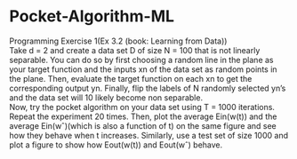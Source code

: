 # Pocket-Algorithm-ML
Programming Exercise 1(Ex 3.2 (book: Learning from Data))</br>
Take d = 2 and create a data set D of size N = 100 that is not linearly
separable. You can do so by first choosing a random line in the plane as your
target function and the inputs xn of the data set as random points in the plane.
Then, evaluate the target function on each xn to get the corresponding output
yn. Finally, flip the labels of N randomly selected yn’s and the data set will 10
likely become non separable.</br>
Now, try the pocket algorithm on your data set using T = 1000 iterations.</br>
Repeat the experiment 20 times. Then, plot the average Ein(w(t)) and the average Ein(wˆ)(which is also a function of t) on the same figure and see how they behave when t increases. Similarly, use a test set of size 1000 and plot a figure to show how Eout(w(t)) and Eout(wˆ) behave.</br>
